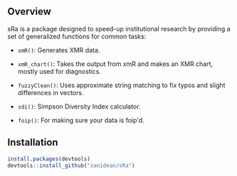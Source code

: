 Overview
---------

sRa is a package designed to speed-up institutional research by providing a set of generalized functions for common tasks:

- `xmR()`: Generates XMR data.

- `xmR_chart()`: Takes the output from xmR and makes an XMR chart, mostly used for diagnostics.

- `fuzzyClean()`: Uses approximate string matching to fix typos and slight differences in vectors.

- `sdi()`: Simpson Diversity Index calculator.

- `foip()`: For making sure your data is foip'd.

Installation
------------
``` R
install.packages(devtools)
devtools::install_github("zanidean/sRa")
```
